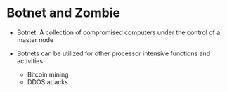 # Botnet and Zombie

- Botnet:  A collection of compromised computers under the control of a master node

- Botnets can be utilized for other processor intensive functions and activities
    - Bitcoin mining
    - DDOS attacks

